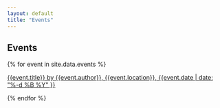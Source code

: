 ```yaml
---
layout: default
title: "Events"
---
```


## Events


{% for event in site.data.events %}
<p><a href="{{event.url}}">{{event.title}} by {{event.author}}, {{event.location}}, {{event.date | date: "%-d %B %Y" }}</a></p>

{% endfor %}
